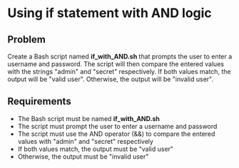 # Using if statement with AND logic

## Problem

Create a Bash script named **if_with_AND.sh** that prompts the user to enter a username and password. The script will then compare the entered values with the strings "admin" and "secret" respectively. If both values match, the output will be "valid user". Otherwise, the output will be "invalid user".

## Requirements

- The Bash script must be named **if_with_AND.sh**
- The script must prompt the user to enter a username and password
- The script must use the AND operator (&&) to compare the entered values with "admin" and "secret" respectively
- If both values match, the output must be "valid user"
- Otherwise, the output must be "invalid user"

